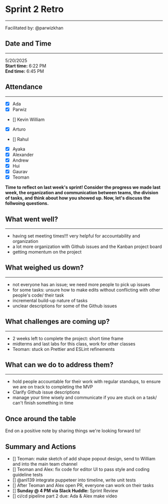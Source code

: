 # Sprint 2 Retro

---

Facilitated by: @parwizkhan

## Date and Time

---

5/20/2025  
**Start time:** 6:22 PM  
**End time:** 6:45 PM

## Attendance

---

- [x] Ada
- [x] Parwiz
- [] Kevin William
- [x] Arturo
- [] Rahul
- [x] Ayaka
- [x] Alexander
- [x] Andrew
- [x] Hui
- [x] Gaurav
- [x] Teoman

**Time to reflect on last week's sprint! Consider the progress we made last week, the organization and communication between teams, the division of tasks, and think about how you showed up. Now, let's discuss the follwoing questions.**

## What went well?

---

- having set meeting times!!! very helpful for accountability and organization
- a lot more organization with Github issues and the Kanban project board
- getting momentum on the project

## What weighed us down?

---

- not everyone has an issue; we need more people to pick up issues
- for some tasks: unsure how to make edits without conflicting with other people's code/ their task
- incremental build-up nature of tasks
- unclear descriptions for some of the Github issues

## What challenges are coming up?

---

- 2 weeks left to complete the project: short time frame
- midterms and last labs for this class, work for other classes
- Teoman: stuck on Prettier and ESLint refinements

## What can we do to address them?

---

- hold people accountable for their work with regular standups, to ensure we are on track to completing the MVP
- Clarify Github issue descriptions
- manage your time wisely and communicate if you are stuck on a task/ can't finish something in time

## Once around the table

End on a positive note by sharing things we're looking forward to!

## Summary and Actions

- [] Teoman: make sketch of add shape popout design, send to William and into the main team channel
- [] Teoman and Alex: fix code for editor UI to pass style and coding guideline tests
- [] @anl139 integrate puppeteer into timeline, write unit tests
- [] After Teoman and Alex open PR, everyone can work on their tasks
- [] **Sunday @ 4 PM via Slack Huddle:** Sprint Review
- [] ci/cd pipeline part 2 due: Ada & Alex make video
